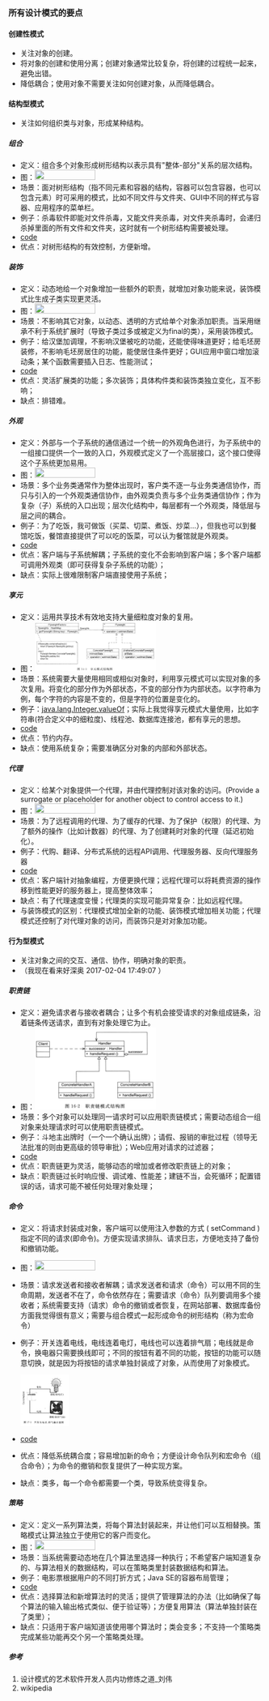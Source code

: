 ### 所有设计模式的要点

#### 创建性模式
* 关注对象的创建。
* 将对象的创建和使用分离；创建对象通常比较复杂，将创建的过程统一起来，避免出错。
* 降低耦合；使用对象不需要关注如何创建对象，从而降低耦合。

#### 结构型模式
* 关注如何组织类与对象，形成某种结构。

##### 组合
* 定义：组合多个对象形成树形结构以表示具有"整体-部分"关系的层次结构。
* 图：<img src="https://upload.wikimedia.org/wikipedia/commons/5/5a/Composite_UML_class_diagram_%28fixed%29.svg" width="50%" height="50%">
* 场景：面对树形结构（指不同元素和容器的结构，容器可以包含容器，也可以包含元素）时可采用的模式，比如不同文件与文件夹、GUI中不同的样式与容器、应用程序的菜单栏。
* 例子：杀毒软件即能对文件杀毒，又能文件夹杀毒，对文件夹杀毒时，会递归杀掉里面的所有文件和文件夹，这时就有一个树形结构需要被处理。
* [code](java_design_pattern_code/src/composite)
* 优点：对树形结构的有效控制，方便新增。

##### 装饰
* 定义：动态地给一个对象增加一些额外的职责，就增加对象功能来说，装饰模式比生成子类实现更灵活。
* 图：<img src="https://upload.wikimedia.org/wikipedia/commons/e/e9/Decorator_UML_class_diagram.svg" width="50%" height="50%">
* 场景：不影响其它对象，以动态、透明的方式给单个对象添加职责。当采用继承不利于系统扩展时（导致子类过多或被定义为final的类），采用装饰模式。
* 例子：给汉堡加调理，不影响汉堡被吃的功能，还能使得味道更好；给毛坯房装修，不影响毛坯房居住的功能，能使居住条件更好；GUI应用中窗口增加滚动条；某个函数需要插入日志、性能测试；
* [code](java_design_pattern_code/src/decorator)
* 优点：灵活扩展类的功能；多次装饰；具体构件类和装饰类独立变化，互不影响；
* 缺点：排错难。

##### 外观
* 定义：外部与一个子系统的通信通过一个统一的外观角色进行，为子系统中的一组接口提供一个一致的入口，外观模式定义了一个高层接口，这个接口使得这个子系统更加易用。
* 图：<img src="https://upload.wikimedia.org/wikipedia/en/5/57/Example_of_Facade_design_pattern_in_UML.png" width="50%" height="50%">
* 场景：多个业务类通常作为整体出现时，客户类不逐一与业务类通信协作，而只与引入的一个外观类通信协作，由外观类负责与多个业务类通信协作；作为复杂（子）系统的入口出现；层次化结构中，每层都有一个外观类，降低层与层之间的耦合。
* 例子：为了吃饭，我可做饭（买菜、切菜、煮饭、炒菜...），但我也可以到餐馆吃饭，餐馆直接提供了可以吃的饭菜，可以认为餐馆就是外观类。
* [code](java_design_pattern_code/src/facade)
* 优点：客户端与子系统解耦；子系统的变化不会影响到客户端；多个客户端都可调用外观类（即可获得复杂子系统的功能）；
* 缺点：实际上很难限制客户端直接使用子系统；

##### 享元
* 定义：运用共享技术有效地支持大量细粒度对象的复用。
* 图：<img src="https://github.com/zhangyang27/blogs/raw/master/images/flyweight_pattern.png" width="50%" height="50%">
* 场景：系统需要大量使用相同或相似对象时，利用享元模式可以实现对象的多次复用。将变化的部分作为外部状态，不变的部分作为内部状态。以字符串为例，每个字符的内容是不变的，但是字符的位置是变化的。
* 例子：[java.lang.Integer.valueOf](http://stackoverflow.com/questions/6521067/why-is-java-lang-integer-valueof-a-flyweight-pattern)；实际上我觉得享元模式大量使用，比如字符串(符合定义中的细粒度)、线程池、数据库连接池，都有享元的思想。
* [code](java_design_pattern_code/src/flyweight)
* 优点：节约内存。
* 缺点：使用系统复杂；需要准确区分对象的内部和外部状态。

##### 代理
* 定义：给某个对象提供一个代理，并由代理控制对该对象的访问。(Provide a surrogate or placeholder for another object to control access to it.)
* 图：<img src="https://upload.wikimedia.org/wikipedia/commons/thumb/7/75/Proxy_pattern_diagram.svg/800px-Proxy_pattern_diagram.svg.png" width="50%" height="50%">
* 场景：为了远程调用的代理、为了缓存的代理、为了保护（权限）的代理、为了额外的操作（比如计数器）的代理、为了创建耗时对象的代理（延迟初始化）。
* 例子：代购、翻译、分布式系统的远程API调用、代理服务器、反向代理服务器
* [code](java_design_pattern_code/src/proxy)
* 优点：客户端针对抽象编程，方便更换代理；远程代理可以将耗费资源的操作移到性能更好的服务器上，提高整体效率；
* 缺点：有了代理速度变慢；代理类的实现可能异常复杂：比如远程代理。
* 与装饰模式的区别：代理模式增加全新的功能、装饰模式增加相关功能；代理模式还控制了对代理对象的访问，而装饰只是对对象加功能。

#### 行为型模式
* 关注对象之间的交互、通信、协作，明确对象的职责。
* （我现在看来好深奥 2017-02-04 17:49:07 ）

##### 职责链
* 定义：避免请求者与接收者耦合；让多个有机会接受请求的对象组成链条，沿着链条传送请求，直到有对象处理它为止。
* 图：<img src="https://github.com/zhangyang27/blogs/raw/master/images/chain.png" width="50%" height="50%">
* 场景：多个对象可以处理同一请求时可以应用职责链模式；需要动态组合一组对象来处理请求时可以使用职责链模式。
* 例子：斗地主出牌时（一个一个确认出牌）；请假、报销的审批过程（领导无法批准的则由更高级的领导审批）；Web应用对请求的过滤器；
* [code](java_design_pattern_code/src/chain)
* 优点：职责链更为灵活，能够动态的增加或者修改职责链上的对象；
* 缺点：职责链过长时响应慢、调试难、性能差；建链不当，会死循环；配置错误的话，请求可能不被任何处理对象处理；

##### 命令
* 定义：将请求封装成对象，客户端可以使用注入参数的方式 ( setCommand ) 指定不同的请求(即命令)。方便实现请求排队、请求日志，方便地支持了备份和撤销功能。
* 图：<img src="https://upload.wikimedia.org/wikipedia/commons/b/bf/Command_pattern.svg" width="50%" height="50%">
* 场景：请求发送者和接收者解耦；请求发送者和请求（命令）可以用不同的生命周期，发送者不在了，命令依然存在；需要请求（命令）队列要调用多个接收者；系统需要支持（请求）命令的撤销或者恢复，在网站部署、数据库备份方面我觉得很有意义；需要与组合模式一起形成命令的树形结构（称为宏命令）
* 例子：开关连着电线，电线连着电灯，电线也可以连着排气扇；电线就是命令，换电器只需要换线即可；不同的按钮有着不同的功能，按钮的功能可以随意切换，就是因为将按钮的请求单独封装成了对象，从而使用了对象模式。

	<img src="https://github.com/zhangyang27/blogs/raw/master/images/command_pattern.png" width="20%" height="20%">

* [code](java_design_pattern_code/src/command_pattern)
* 优点：降低系统耦合度；容易增加新的命令；方便设计命令队列和宏命令（组合命令）；为命令的撤销和恢复提供了一种实现方案。
* 缺点：类多，每一个命令都需要一个类，导致系统变得复杂。


##### 策略
* 定义：定义一系列算法类，将每个算法封装起来，并让他们可以互相替换。策略模式让算法独立于使用它的客户而变化。
* 图：<img src="https://upload.wikimedia.org/wikipedia/commons/3/39/Strategy_Pattern_in_UML.png" width="50%" height="50%">
* 场景：当系统需要动态地在几个算法里选择一种执行；不希望客户端知道复杂的、与算法相关的数据结构，可以在策略类里封装数据结构和算法。
* 例子：电影票根据用户的不同打折方式；Java SE的容器布局管理；
* [code](java_design_pattern_code/src/strategy)
* 优点：选择算法和新增算法时的灵活；提供了管理算法的办法（比如确保了每个算法的输入输出格式类似、便于验证等）；方便复用算法（算法单独封装在了类里）；
* 缺点：只适用于客户端知道该使用哪个算法时；类会变多；不支持一个策略类完成某些功能再交个另一个策略类处理。


##### 参考
1. 设计模式的艺术软件开发人员内功修炼之道_刘伟
2. wikipedia
